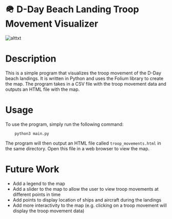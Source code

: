 # 🪖 D-Day Beach Landing Troop Movement Visualizer

![alttxt](https://github.com/asharahmed/d-day/blob/main/landing.png?raw=true)

# Description

This is a simple program that visualizes the troop movement of the D-Day beach landings. It is written in Python and uses the Folium library to create the map. The program takes in a CSV file with the troop movement data and outputs an HTML file with the map.

# Usage

To use the program, simply run the following command:
    
        python3 main.py

The program will then output an HTML file called `troop_movements.html` in the same directory. Open this file in a web browser to view the map.

# Future Work

- Add a legend to the map
- Add a slider to the map to allow the user to view troop movements at different points in time
- Add points to display location of ships and aircraft during the landings
- Add more interactivity to the map (e.g. clicking on a troop movement will display the troop movement data)

